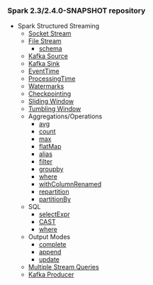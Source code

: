 ### Spark 2.3/2.4.0-SNAPSHOT repository

- Spark Structured Streaming
  - [Socket Stream](src/main/scala/com/vishnuviswanath/spark/streaming/SocketSourceStreaming.scala)
  - [File Stream](src/main/scala/com/vishnuviswanath/spark/streaming/HelloStructredStreaming.scala#L23)
    - [schema](src/main/scala/com/vishnuviswanath/spark/streaming/StreamingAggregations.scala#L30)
  - [Kafka Source](src/main/scala/com/vishnuviswanath/spark/streaming/KafkaSourceStreaming.scala#L58-L64)
  - [Kafka Sink](src/main/scala/com/vishnuviswanath/spark/streaming/KafkaSourceStreaming.scala#L96-L109)
  - [EventTime](src/main/scala/com/vishnuviswanath/spark/streaming/KafkaSourceStreaming.scala#L79)
  - [ProcessingTime](src/main/scala/com/vishnuviswanath/spark/streaming/KafkaSourceStreaming.scala#L80)
  - [Watermarks](src/main/scala/com/vishnuviswanath/spark/streaming/KafkaSourceStreaming.scala#L77)
  - [Checkpointing](src/main/scala/com/vishnuviswanath/spark/streaming/KafkaSourceStreaming.scala#L104)
  - [Sliding Window](src/main/scala/com/vishnuviswanath/spark/streaming/KafkaSourceStreaming.scala#L78)
  - [Tumbling Window](src/main/scala/com/vishnuviswanath/spark/streaming/KafkaSourceStreaming.scala#L79)
  - Aggregations/Operations
     - [avg](src/main/scala/com/vishnuviswanath/spark/streaming/KafkaSourceStreaming.scala#L81)
     - [count](src/main/scala/com/vishnuviswanath/spark/streaming/SocketSourceStreaming.scala#L37)
     - [max](src/main/scala/com/vishnuviswanath/spark/streaming/StreamingAggregations.scala#L45)
     - [flatMap](src/main/scala/com/vishnuviswanath/spark/streaming/HelloStructredStreaming.scala#L28)
     - [alias](src/main/scala/com/vishnuviswanath/spark/streaming/KafkaSourceStreaming.scala#L81)
     - [filter](src/main/scala/com/vishnuviswanath/spark/streaming/KafkaSourceStreaming.scala#L82)
     - [groupby](src/main/scala/com/vishnuviswanath/spark/streaming/KafkaSourceStreaming.scala#L79)
     - [where](src/main/scala/com/vishnuviswanath/spark/streaming/StreamingAggregations.scala#L56)
     - [withColumnRenamed](src/main/scala/com/vishnuviswanath/spark/streaming/StreamingAggregations.scala#L48)
     - [repartition](src/main/scala/com/vishnuviswanath/spark/streaming/StreamingAggregations.scala#L57)
     - [partitionBy](src/main/scala/com/vishnuviswanath/spark/streaming/StreamingAggregations.scala#L62)
  - SQL
    - [selectExpr](src/main/scala/com/vishnuviswanath/spark/streaming/KafkaSourceStreaming.scala#L67)
    - [CAST](src/main/scala/com/vishnuviswanath/spark/streaming/KafkaSourceStreaming.scala#L67)
    - [where](src/main/scala/com/vishnuviswanath/spark/streaming/StreamingAggregations.scala#L56)
  - Output Modes
    - [complete](src/main/scala/com/vishnuviswanath/spark/streaming/KafkaSourceStreaming.scala#L106)
    - [append](src/main/scala/com/vishnuviswanath/spark/streaming/KafkaSourceStreaming.scala#L107)
    - [update](scala/com/vishnuviswanath/spark/streaming/KafkaSourceStreaming.scala#L108)
  - [Multiple Stream Queries](src/main/scala/com/vishnuviswanath/spark/streaming/KafkaSourceStreaming.scala#L111)
  - [Kafka Producer](src/main/scala/com/vishnuviswanath/spark/util/RandomCarsKafkaProducer.scala)
  
